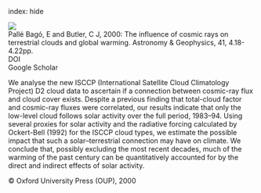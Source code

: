 index: hide

<div class="Citation">
    <div class="Citation-thumb CitationThumb-linked"  data-href="https://doi.org/10.1046/j.1468-4004.2000.00418.x">
      <img src="https://static.claimspace.cloud/climate-study-static/refs/thumbs/7/Pall_Bag_and_Butler_2000-thumb.png" />
    </div>

  <div class="Citation-body">
    <div class="Citation-text">Pallé Bagó, E and Butler, C J, 2000: The influence of cosmic rays on terrestrial clouds and global warming. <span class="Article-journal">Astronomy & Geophysics, </span><span class="Article-volume">41, </span>4.18-4.22pp.</div>
    <div class="Citation-links">
      <div class="CitationLink" data-href="https://doi.org/10.1046/j.1468-4004.2000.00418.x">
        <div class="CitationLink-icon CitationLink-Doi"></div>
        <div class="CitationLink-text">DOI</div>
      </div>
      <div class="CitationLink" data-href="https://scholar.google.com/scholar?q=10.1046/j.1468-4004.2000.00418.x">
        <div class="CitationLink-icon CitationLink-Scholar"></div>
        <div class="CitationLink-text">Google Scholar</div>
      </div>
    </div>
  </div>
</div>

We analyse the new ISCCP (International Satellite Cloud Climatology Project) D2 cloud data to ascertain if a connection between cosmic-ray flux and cloud cover exists. Despite a previous finding that total-cloud factor and cosmic-ray fluxes were correlated, our results indicate that only the low-level cloud follows solar activity over the full period, 1983–94. Using several proxies for solar activity and the radiative forcing calculated by Ockert-Bell (1992) for the ISCCP cloud types, we estimate the possible impact that such a solar–terrestrial connection may have on climate. We conclude that, possibly excluding the most recent decades, much of the warming of the past century can be quantitatively accounted for by the direct and indirect effects of solar activity.

<div class="Citation-copy">
&copy; Oxford University Press (OUP), 2000
</div>